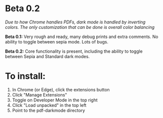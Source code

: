 # Beta 0.2

_Due to how Chrome handles PDFs, dark mode is handled by inverting colors. The only customization that can be done is overall color balancing_

**Beta 0.1:** Very rough and ready, many debug prints and extra comments. No ability to toggle between sepia mode. Lots of bugs.

**Beta 0.2:** Core functionality is present, including the ability to toggle between Sepia and Standard dark modes.

# To install:

1. In Chrome (or Edge), click the extensions button
2. Click "Manage Extensions"
3. Toggle on Developer Mode in the top right
4. Click "Load unpacked" in the top left
5. Point to the pdf-darkmode directory
